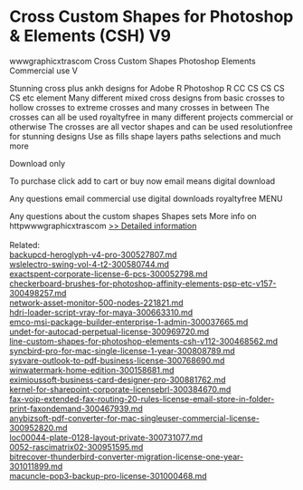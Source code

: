 # Cross Custom Shapes for Photoshop & Elements (CSH) V9
wwwgraphicxtrascom Cross Custom Shapes Photoshop Elements Commercial use V

 Stunning cross plus ankh designs for Adobe R Photoshop R CC CS CS CS CS etc element Many different mixed cross designs from basic crosses to hollow crosses to extreme crosses and many crosses in between The crosses can all be used royaltyfree in many different projects commercial or otherwise The crosses are all vector shapes and can be used resolutionfree for stunning designs Use as fills shape layers paths selections and much more


Download only

To purchase click add to cart or buy now email means digital download

Any questions email commercial use digital downloads royaltyfree
MENU

Any questions about the custom shapes
Shapes sets
More info on httpwwwgraphicxtrascom
[>> Detailed information](https://secure.shareit.com/shareit/product.html?productid=300050459&affiliateid=200057808)<br/><br/>Related:
<br />[backupcd-heroglyph-v4-pro-300527807.md](https://github.com/downloadplanet/downloadplanet/blob/main/backupcd-heroglyph-v4-pro-300527807.md)<br />[wslelectro-swing-vol-4-t2-300580744.md](https://github.com/downloadplanet/downloadplanet/blob/main/wslelectro-swing-vol-4-t2-300580744.md)<br />[exactspent-corporate-license-6-pcs-300052798.md](https://github.com/downloadplanet/downloadplanet/blob/main/exactspent-corporate-license-6-pcs-300052798.md)<br />[checkerboard-brushes-for-photoshop-affinity-elements-psp-etc-v157-300498257.md](https://github.com/downloadplanet/downloadplanet/blob/main/checkerboard-brushes-for-photoshop-affinity-elements-psp-etc-v157-300498257.md)<br />[network-asset-monitor-500-nodes-221821.md](https://github.com/downloadplanet/downloadplanet/blob/main/network-asset-monitor-500-nodes-221821.md)<br />[hdri-loader-script-vray-for-maya-300663310.md](https://github.com/downloadplanet/downloadplanet/blob/main/hdri-loader-script-vray-for-maya-300663310.md)<br />[emco-msi-package-builder-enterprise-1-admin-300037665.md](https://github.com/downloadplanet/downloadplanet/blob/main/emco-msi-package-builder-enterprise-1-admin-300037665.md)<br />[undet-for-autocad-perpetual-license-300969720.md](https://github.com/downloadplanet/downloadplanet/blob/main/undet-for-autocad-perpetual-license-300969720.md)<br />[line-custom-shapes-for-photoshop-elements-csh-v112-300468562.md](https://github.com/downloadplanet/downloadplanet/blob/main/line-custom-shapes-for-photoshop-elements-csh-v112-300468562.md)<br />[syncbird-pro-for-mac-single-license-1-year-300808789.md](https://github.com/downloadplanet/downloadplanet/blob/main/syncbird-pro-for-mac-single-license-1-year-300808789.md)<br />[sysvare-outlook-to-pdf-business-license-300768690.md](https://github.com/downloadplanet/downloadplanet/blob/main/sysvare-outlook-to-pdf-business-license-300768690.md)<br />[winwatermark-home-edition-300158681.md](https://github.com/downloadplanet/downloadplanet/blob/main/winwatermark-home-edition-300158681.md)<br />[eximioussoft-business-card-designer-pro-300881762.md](https://github.com/downloadplanet/downloadplanet/blob/main/eximioussoft-business-card-designer-pro-300881762.md)<br />[kernel-for-sharepoint-corporate-licensebrl-300384670.md](https://github.com/downloadplanet/downloadplanet/blob/main/kernel-for-sharepoint-corporate-licensebrl-300384670.md)<br />[fax-voip-extended-fax-routing-20-rules-license-email-store-in-folder-print-faxondemand-300467939.md](https://github.com/downloadplanet/downloadplanet/blob/main/fax-voip-extended-fax-routing-20-rules-license-email-store-in-folder-print-faxondemand-300467939.md)<br />[anybizsoft-pdf-converter-for-mac-singleuser-commercial-license-300952820.md](https://github.com/downloadplanet/downloadplanet/blob/main/anybizsoft-pdf-converter-for-mac-singleuser-commercial-license-300952820.md)<br />[loc00044-plate-0128-layout-private-300731077.md](https://github.com/downloadplanet/downloadplanet/blob/main/loc00044-plate-0128-layout-private-300731077.md)<br />[0052-rascimatrix02-300951595.md](https://github.com/downloadplanet/downloadplanet/blob/main/0052-rascimatrix02-300951595.md)<br />[bitrecover-thunderbird-converter-migration-license-one-year-301011899.md](https://github.com/downloadplanet/downloadplanet/blob/main/bitrecover-thunderbird-converter-migration-license-one-year-301011899.md)<br />[macuncle-pop3-backup-pro-license-301000468.md](https://github.com/downloadplanet/downloadplanet/blob/main/macuncle-pop3-backup-pro-license-301000468.md)